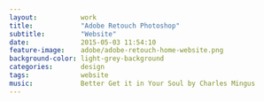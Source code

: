 ```yaml
---
layout:           work
title:            "Adobe Retouch Photoshop"
subtitle:         "Website"
date:             2015-05-03 11:54:10
feature-image:    adobe/adobe-retouch-home-website.png
background-color: light-grey-background
categories:       design
tags:             website
music:            Better Get it in Your Soul by Charles Mingus
---
```

